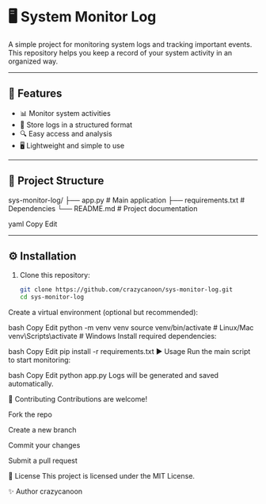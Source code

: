 # 🖥️ System Monitor Log

A simple project for monitoring system logs and tracking important events.  
This repository helps you keep a record of your system activity in an organized way.

---

## 🚀 Features
- 📊 Monitor system activities
- 📝 Store logs in a structured format
- 🔍 Easy access and analysis
- 🖥️ Lightweight and simple to use

---

## 📂 Project Structure
sys-monitor-log/
├── app.py # Main application
├── requirements.txt # Dependencies
└── README.md # Project documentation

yaml
Copy
Edit

---

## ⚙️ Installation

1. Clone this repository:
   ```bash
   git clone https://github.com/crazycanoon/sys-monitor-log.git
   cd sys-monitor-log
Create a virtual environment (optional but recommended):

bash
Copy
Edit
python -m venv venv
source venv/bin/activate   # Linux/Mac
venv\Scripts\activate      # Windows
Install required dependencies:

bash
Copy
Edit
pip install -r requirements.txt
▶️ Usage
Run the main script to start monitoring:

bash
Copy
Edit
python app.py
Logs will be generated and saved automatically.

🤝 Contributing
Contributions are welcome!

Fork the repo

Create a new branch

Commit your changes

Submit a pull request

📜 License
This project is licensed under the MIT License.

✨ Author
crazycanoon

